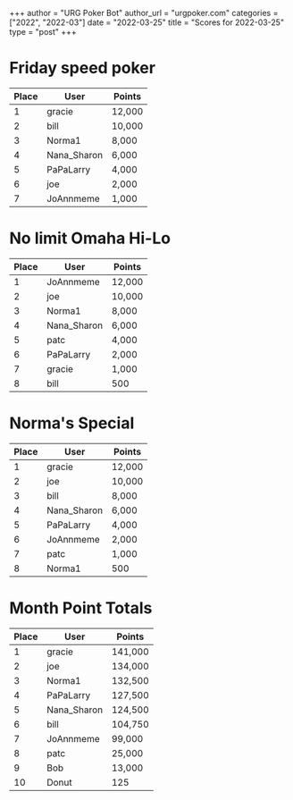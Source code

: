 +++
author = "URG Poker Bot"
author_url = "urgpoker.com"
categories = ["2022", "2022-03"]
date = "2022-03-25"
title = "Scores for 2022-03-25"
type = "post"
+++
# Friday speed poker

| Place | User | Points |
|-------|------|--------|
| 1 | gracie | 12,000 |
| 2 | bill | 10,000 |
| 3 | Norma1 | 8,000 |
| 4 | Nana_Sharon | 6,000 |
| 5 | PaPaLarry | 4,000 |
| 6 | joe | 2,000 |
| 7 | JoAnnmeme | 1,000 |

# No limit Omaha Hi-Lo

| Place | User | Points |
|-------|------|--------|
| 1 | JoAnnmeme | 12,000 |
| 2 | joe | 10,000 |
| 3 | Norma1 | 8,000 |
| 4 | Nana_Sharon | 6,000 |
| 5 | patc | 4,000 |
| 6 | PaPaLarry | 2,000 |
| 7 | gracie | 1,000 |
| 8 | bill | 500 |

# Norma's Special

| Place | User | Points |
|-------|------|--------|
| 1 | gracie | 12,000 |
| 2 | joe | 10,000 |
| 3 | bill | 8,000 |
| 4 | Nana_Sharon | 6,000 |
| 5 | PaPaLarry | 4,000 |
| 6 | JoAnnmeme | 2,000 |
| 7 | patc | 1,000 |
| 8 | Norma1 | 500 |

# Month Point Totals

| Place | User | Points |
|-------|------|--------|
| 1 | gracie | 141,000 |
| 2 | joe | 134,000 |
| 3 | Norma1 | 132,500 |
| 4 | PaPaLarry | 127,500 |
| 5 | Nana_Sharon | 124,500 |
| 6 | bill | 104,750 |
| 7 | JoAnnmeme | 99,000 |
| 8 | patc | 25,000 |
| 9 | Bob | 13,000 |
| 10 | Donut | 125 |
